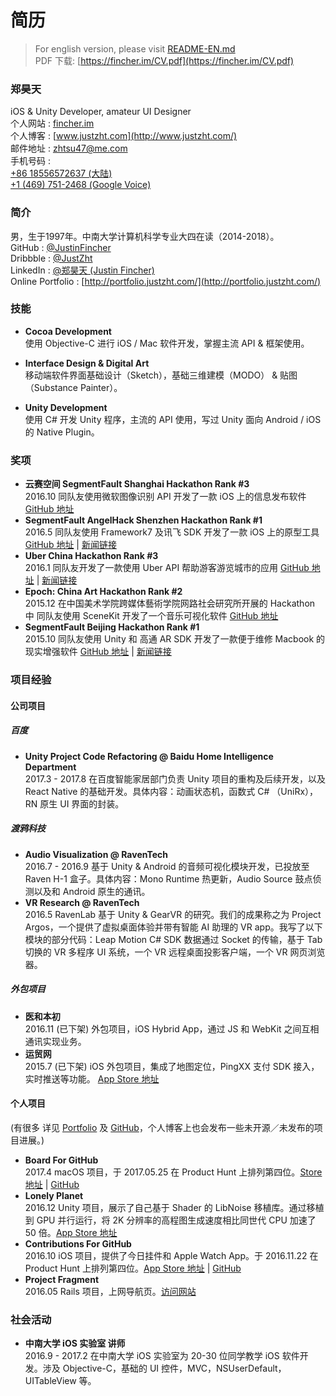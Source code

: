 # 简历

> For english version, please visit [README-EN.md](README-EN.md)  
> PDF 下载: [https://fincher.im/CV.pdf](https://fincher.im/CV.pdf)

### 郑昊天
iOS & Unity Developer, amateur UI Designer  
个人网站 : [fincher.im](https://fincher.im/)  
个人博客 : [www.justzht.com](http://www.justzht.com/)  
邮件地址 : [zhtsu47@me.com](mailto:zhtsu47@me.com)   
手机号码 :   
[+86 18556572637 (大陆)](tel:+86-185-5657-2637)  
[+1 (469) 751-2468 (Google Voice)](tel:+1-469-751-2468)  

### 简介
男，生于1997年。中南大学计算机科学专业大四在读（2014-2018）。  
GitHub : [@JustinFincher](https://github.com/JustinFincher)  
Dribbble : [@JustZht](https://dribbble.com/JustZht)  
LinkedIn : [@郑昊天 (Justin Fincher)](https://www.linkedin.com/in/昊天-郑-6ba0b0b2/)  
Online Portfolio : [http://portfolio.justzht.com/](http://portfolio.justzht.com/)  

### 技能  
- **Cocoa Development**  
使用 Objective-C 进行 iOS / Mac 软件开发，掌握主流 API & 框架使用。

- **Interface Design & Digital Art**  
移动端软件界面基础设计（Sketch），基础三维建模（MODO） & 贴图（Substance Painter）。

- **Unity Development**  
使用 C# 开发 Unity 程序，主流的 API 使用，写过 Unity 面向 Android / iOS 的 Native Plugin。

### 奖项  
- **云赛空间 SegmentFault Shanghai Hackathon Rank #3**  
2016.10 同队友使用微软图像识别 API 开发了一款 iOS 上的信息发布软件 [GitHub 地址](https://github.com/hACKbUSTER/ConnectPlusPlus)  
- **SegmentFault AngelHack Shenzhen Hackathon Rank #1**  
2016.5 同队友使用 Framework7 及讯飞 SDK 开发了一款 iOS 上的原型工具 [GitHub 地址](https://github.com/hACKbUSTER/ProjectDaVinci) | [新闻链接](https://segmentfault.com/a/1190000005656846)
- **Uber China Hackathon  Rank #3**    
2016.1 同队友开发了一款使用 Uber API 帮助游客游览城市的应用 [GitHub 地址](https://github.com/hACKbUSTER/UberGuide-iOS) | [新闻链接](https://segmentfault.com/a/1190000004372053)  
- **Epoch: China Art Hackathon Rank #2**  
2015.12 在中国美术学院跨媒体藝術学院网路社会研究所开展的 Hackathon 中 同队友使用 SceneKit 开发了一个音乐可视化软件 [GitHub 地址](https://github.com/hACKbUSTER/Renaissance)  
- **SegmentFault Beijing Hackathon Rank #1**  
2015.10 同队友使用 Unity 和 高通 AR SDK 开发了一款便于维修 Macbook 的现实增强软件 [GitHub 地址](https://github.com/hACKbUSTER/FixPlusPlus) | [新闻链接](https://segmentfault.com/a/1190000003920404)

### 项目经验
#### 公司项目  
##### 百度
- **Unity Project Code Refactoring @ Baidu Home Intelligence Department**  
2017.3 - 2017.8 在百度智能家居部门负责 Unity 项目的重构及后续开发，以及 React Native 的基础开发。具体内容：动画状态机，函数式 C# （UniRx），RN 原生 UI 界面的封装。

##### 渡鸦科技
- **Audio Visualization @ RavenTech**   
2016.7 - 2016.9 基于 Unity & Android 的音频可视化模块开发，已投放至 Raven H-1 盒子。具体内容：Mono Runtime 热更新，Audio Source 鼓点侦测以及和 Android 原生的通讯。
- **VR Research @ RavenTech**   
2016.5 RavenLab 基于 Unity & GearVR 的研究。我们的成果称之为 Project Argos，一个提供了虚拟桌面体验并带有智能 AI 助理的 VR app。我写了以下模块的部分代码：Leap Motion C# SDK 数据通过 Socket 的传输，基于 Tab 切换的 VR 多程序 UI 系统，一个 VR 远程桌面投影客户端，一个 VR 网页浏览器。  

##### 外包项目
- **医和本初**   
2016.11  (已下架) 外包项目，iOS Hybrid App，通过 JS 和 WebKit 之间互相通讯实现业务。  
- **运贸网**   
2015.7  (已下架) iOS 外包项目，集成了地图定位，PingXX 支付 SDK 接入，实时推送等功能。 [App Store 地址](https://itunes.apple.com/us/app/e-yun-da/id1017101878?l=zh&ls=1&mt=8)  

#### 个人项目
(有很多 详见 [Portfolio](http://portfolio.justzht.com/) 及 [GitHub](https://github.com/JustinFincher)，个人博客上也会发布一些未开源／未发布的项目进展。)  

- **Board For GitHub**   
2017.4 macOS 项目，于 2017.05.25 在 Product Hunt 上排列第四位。[Store 地址](https://justinfincher.github.io/BoardForGitHub-Landing/) | [GitHub](https://github.com/JustinFincher/BoardForGitHub)
- **Lonely Planet**   
2016.12 Unity 项目，展示了自己基于 Shader 的 LibNoise 移植库。通过移植到 GPU 并行运行，将 2K 分辨率的高程图生成速度相比同世代 CPU 加速了 50 倍。[App Store 地址](https://itunes.apple.com/cn/app/lonely-planet-procedurally/id1177530091?mt=8)
- **Contributions For GitHub**   
2016.10 iOS 项目，提供了今日挂件和 Apple Watch App。于 2016.11.22 在 Product Hunt 上排列第四位。[App Store 地址](https://itunes.apple.com/us/app/contributions-for-github/id1153432612?mt=8) | [GitHub](https://github.com/JustinFincher/GitHubContributionsiOS)
- **Project Fragment**   
2016.05 Rails 项目，上网导航页。[访问网站](http://start.justzht.com/boarding/1)

### 社会活动
- **中南大学 iOS 实验室 讲师**   
2016.9 - 2017.2 在中南大学 iOS 实验室为 20-30 位同学教学 iOS 软件开发。涉及 Objective-C，基础的 UI 控件，MVC，NSUserDefault，UITableView 等。

